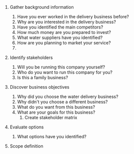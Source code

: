 1. Gather background information
	1. Have you ever worked in the delivery business before?
	2. Why are you interested in the delivery business?
	3. Have you identified the main competitors?
	4. How much money are you prepared to invest?
	5. What water suppliers have you identified?
	6. How are you planning to market your service?
	7. 

2. Identify stakeholders
	1. Will you be running this company yourself?
	2. Who do you want to run this company for you?
	3. Is this a family business?

3. Discover business objectives
	1. Why did you choose the water delivery business?
	2. Why didn't you choose a different business?
	3. What do you want from this business?
	4. What are your goals for this business?
		1. Create stakeholder matrix	
4. Evaluate options
	1. What options have you identified?
5. Scope definition